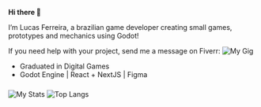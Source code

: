 **Hi there 👋**

I’m Lucas Ferreira, a brazilian game developer creating small games, prototypes and mechanics using Godot!

If you need help with your project, send me a message on Fiverr:
![My Gig](https://www.fiverr.com/s/XLbZP8V)

- Graduated in Digital Games 
- Godot Engine | React + NextJS | Figma

###

![My Stats](https://github-readme-stats.vercel.app/api?username=lucasjanta&show_icons=true&theme=radical)
![Top Langs](https://github-readme-stats.vercel.app/api/top-langs/?username=lucasjanta&layout=compact&theme=radical)

